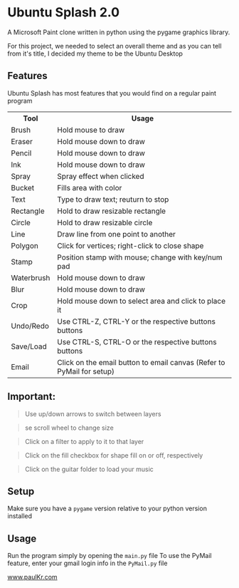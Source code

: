 Ubuntu Splash 2.0
=================

A Microsoft Paint clone written in python using the pygame graphics library.

For this project, we needed to select an overall theme and as you can tell from it's title,
I decided my theme to be the Ubuntu Desktop

Features
--------

Ubuntu Splash has most features that you would find on a regular paint program

<table style="width:100%">
	<tr>
		<th>Tool</th>
		<th>Usage</th>
	</tr>
	<tr>
		<td>Brush</td>
		<td>Hold mouse to draw</td>
	</tr>
	<tr>
		<td>Eraser</td>
		<td>Hold mouse down to draw</td>
	</tr>
	<tr>
		<td>Pencil</td>
		<td>Hold mouse down to draw</td>
	</tr>
	<tr>
		<td>Ink</td>
		<td>Hold mouse down to draw</td>
	</tr>
	<tr>
		<td>Spray</td>
		<td>Spray effect when clicked</td>
	</tr>
	<tr>
		<td>Bucket</td>
		<td>Fills area with color</td>
	</tr>
	<tr>
		<td>Text</td>
		<td>Type to draw text; reuturn to stop</td>
	</tr>
	<tr>
		<td>Rectangle</td>
		<td>Hold to draw resizable rectangle</td>
	</tr>
	<tr>
		<td>Circle</td>
		<td>Hold to draw resizable circle</td>
	</tr>
	<tr>
		<td>Line</td>
		<td>Draw line from one point to another</td>
	</tr>
	<tr>
		<td>Polygon</td>
		<td>Click for vertices; right-click to close shape</td>
	</tr>
	<tr>
		<td>Stamp</td>
		<td>Position stamp with mouse; change with key/num pad</td>
	</tr>
	<tr>
		<td>Waterbrush</td>
		<td>Hold mouse down to draw</td>
	</tr>
	<tr>
		<td>Blur</td>
		<td>Hold mouse down to draw</td>
	</tr>
	<tr>
		<td>Crop</td>
		<td>Hold mouse down to select area and click to place it</td>
	</tr>
	<tr>
		<td>Undo/Redo</td>
		<td>Use CTRL-Z, CTRL-Y or the respective buttons buttons</td>
	</tr>
	<tr>
		<td>Save/Load</td>
		<td>Use CTRL-S, CTRL-O or the respective buttons buttons</td>
	</tr>
	<tr>
		<td>Email</td>
		<td>Click on the email button to email canvas (Refer to PyMail for setup)</td>
	</tr>

</table>

Important:
----------
>Use up/down arrows to switch between layers

>se scroll wheel to change size

>Click on a filter to apply to it to that layer

>Click on the fill checkbox for shape fill on or off, respectively

>Click on the guitar folder to load your music

Setup
-----

Make sure you have a `pygame` version relative to your python version installed

Usage
-----

Run the program simply by opening the `main.py` file
To use the PyMail feature, enter your gmail login info in the `PyMail.py` file


www.paulKr.com


